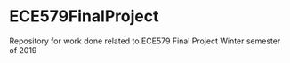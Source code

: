 # ECE579FinalProject
Repository for work done related to ECE579 Final Project Winter semester of 2019
